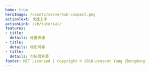 ```yaml
---
home: true
heroImage: /assets/serverhub-compact.png
actionText: 快速上手
actionLink: /zh/tutorial/
features:
- title: 
  details: 轻量快速
- title: 
  details: 稳定可靠
- title: 
  details: 可拓展开源
footer: MIT Licensed | Copyright © 2018-present Yang Zhongdong
---
```

